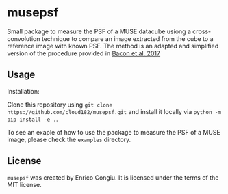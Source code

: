 # musepsf

Small package to measure the PSF of a MUSE datacube usiong a cross-convolution technique to
compare an image extracted from the cube to a reference image with known PSF. The method is
an adapted and simplified version of the procedure provided in [Bacon et al. 2017](https://ui.adsabs.harvard.edu/abs/2017A%26A...608A...1B/abstract)


## Usage

Installation:

Clone this repository using `git clone https://github.com/cloud182/musepsf.git` and install it
locally via `python -m pip install -e .`.

To see an exaple of how to use the package to measure the PSF of a MUSE image, please check the
`examples` directory.

## License

`musepsf` was created by Enrico Congiu. It is licensed under the terms of the MIT license.

